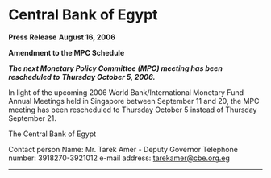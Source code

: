 # Central Bank of Egypt

**Press Release**
**August 16, 2006**

**Amendment to the MPC Schedule**

**_The next Monetary Policy Committee (MPC) meeting has been rescheduled to_**
**_Thursday October 5, 2006._**

In light of the upcoming 2006 World Bank/International Monetary Fund Annual
Meetings held in Singapore between September 11 and 20, the MPC meeting has been
rescheduled to Thursday October 5 instead of Thursday September 21.

The Central Bank of Egypt

Contact person
Name: Mr. Tarek Amer - Deputy Governor
Telephone number: 3918270-3921012
e-mail address: tarekamer@cbe.org.eg


-----

